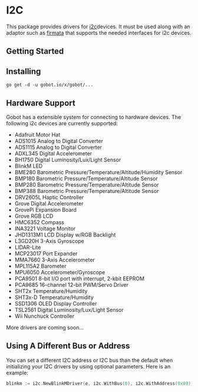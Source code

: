 # I2C

This package provides drivers for [i2c](https://en.wikipedia.org/wiki/I%C2%B2C)devices. It must be used along with an adaptor such as [firmata](https://gobot.io/x/gobot/platforms/firmata) that supports the needed interfaces for i2c devices.

## Getting Started

## Installing
```
go get -d -u gobot.io/x/gobot/...
```

## Hardware Support
Gobot has a extensible system for connecting to hardware devices. The following i2c devices are currently supported:

- Adafruit Motor Hat
- ADS1015 Analog to Digital Converter
- ADS1115 Analog to Digital Converter
- ADXL345 Digital Accelerometer
- BH1750 Digital Luminosity/Lux/Light Sensor
- BlinkM LED
- BME280 Barometric Pressure/Temperature/Altitude/Humidity Sensor
- BMP180 Barometric Pressure/Temperature/Altitude Sensor
- BMP280 Barometric Pressure/Temperature/Altitude Sensor
- BMP388 Barometric Pressure/Temperature/Altitude Sensor
- DRV2605L Haptic Controller
- Grove Digital Accelerometer
- GrovePi Expansion Board
- Grove RGB LCD
- HMC6352 Compass
- INA3221 Voltage Monitor
- JHD1313M1 LCD Display w/RGB Backlight
- L3GD20H 3-Axis Gyroscope
- LIDAR-Lite
- MCP23017 Port Expander
- MMA7660 3-Axis Accelerometer
- MPL115A2 Barometer
- MPU6050 Accelerometer/Gyroscope
- PCA9501 8-bit I/O port with interrupt, 2-kbit EEPROM
- PCA9685 16-channel 12-bit PWM/Servo Driver
- SHT2x Temperature/Humidity
- SHT3x-D Temperature/Humidity
- SSD1306 OLED Display Controller
- TSL2561 Digital Luminosity/Lux/Light Sensor
- Wii Nunchuck Controller

More drivers are coming soon...

## Using A Different Bus or Address

You can set a different I2C address or I2C bus than the default when initializing your I2C drivers by using optional parameters. Here is an example:

```go
blinkm := i2c.NewBlinkMDriver(e, i2c.WithBus(0), i2c.WithAddress(0x09))
```
